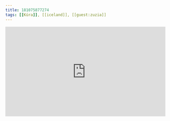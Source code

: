 ```yaml
---
title: 181075877274
tags: [[Kúra]], [[iceland]], [[guest:zuzia]]
---
```

<iframe allow="accelerometer; autoplay; clipboard-write; encrypted-media; gyroscope; picture-in-picture" allowfullscreen="" frameborder="0" height="281" id="youtube_iframe" src="https://www.youtube.com/embed/MK4K3R-Ef2c?feature=oembed&amp;enablejsapi=1&amp;origin=https://safe.txmblr.com&amp;wmode=opaque" width="500"></iframe>